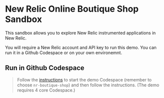 # New Relic Online Boutique Shop Sandbox

This sandbox allows you to explore New Relic instrumented applications in New Relic.

You will require a New Relic account and API key to run this demo. You can run it in a Github Codespace or on your own environemnt.


## Run in Github Codespace
> Follow the [instructions](../README.md) to start the demo Codespace (remember to choose `nr-boutique-shop`) and then follow the instructions. (The demo requires 4 core Codespace.)


